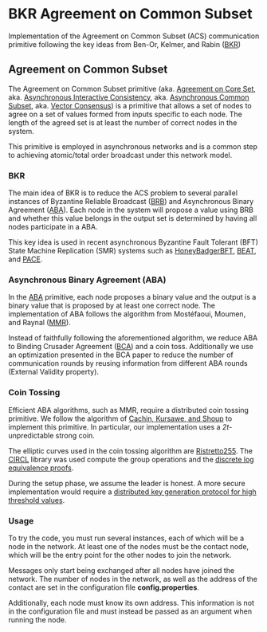 # BKR Agreement on Common Subset

Implementation of the Agreement on Common Subset (ACS) communication primitive following the key ideas from Ben-Or, Kelmer, and Rabin ([BKR](https://dl.acm.org/doi/10.1145/197917.198088))

## Agreement on Common Subset

The Agreement on Common Subset primitive (aka. [Agreement on Core Set](https://dl.acm.org/doi/10.1145/167088.167109), aka. [Asynchronous Interactive Consistency](https://dl.acm.org/doi/abs/10.1007/s00446-002-0083-3), aka. [Asynchronous Common Subset](https://dl.acm.org/doi/10.1145/3372297.3423364), aka. [Vector Consensus](https://ieeexplore.ieee.org/document/1524949)) is a primitive that allows a set of nodes to agree on a set of values formed from inputs specific to each node.
The length of the agreed set is at least the number of correct nodes in the system.

This primitive is employed in asynchronous networks and is a common step to achieving atomic/total order broadcast under this network model.

### BKR

The main idea of BKR is to reduce the ACS problem to several parallel instances of Byzantine Reliable Broadcast ([BRB](https://www.sciencedirect.com/science/article/pii/089054018790054X)) and Asynchronous Binary Agreement ([ABA](https://www.sciencedirect.com/science/article/pii/089054018790054X)).
Each node in the system will propose a value using BRB and whether this value belongs in the output set is determined by having all nodes participate in a ABA.

This key idea is used in recent asynchronous Byzantine Fault Tolerant (BFT) State Machine Replication (SMR) systems such as [HoneyBadgerBFT](https://dl.acm.org/doi/10.1145/2976749.2978399), [BEAT](https://dl.acm.org/doi/10.1145/3243734.3243812), and [PACE](https://dl.acm.org/doi/10.1145/3548606.3559348).

### Asynchronous Binary Agreement (ABA)

In the [ABA](https://www.sciencedirect.com/science/article/pii/089054018790054X) primitive, each node proposes a binary value and the output is a binary value that is proposed by at least one correct node.
The implementation of ABA follows the algorithm from Mostéfaoui, Moumen, and Raynal ([MMR](https://dl.acm.org/doi/10.1145/2785953)).

Instead of faithfully following the aforementioned algorithm, we reduce ABA to Binding Crusader Agreement ([BCA](https://dl.acm.org/doi/10.1145/3519270.3538426)) and a coin toss.
Additionally we use an optimization presented in the BCA paper to reduce the number of communication rounds by reusing information from different ABA rounds (External Validity property).

### Coin Tossing

Efficient ABA algorithms, such as MMR, require a distributed coin tossing primitive. We follow the algorithm of [Cachin, Kursawe, and Shoup](https://dl.acm.org/doi/10.1145/343477.343531) to implement this primitive.
In particular, our implementation uses a *2t*-unpredictable strong coin.

The elliptic curves used in the coin tossing algorithm are [Ristretto255](https://ristretto.group/).
The [CIRCL](https://github.com/cloudflare/circl) library was used compute the group operations and the [discrete log equivalence proofs](https://link.springer.com/chapter/10.1007/3-540-48071-4_7).

During the setup phase, we assume the leader is honest. 
A more secure implementation would require a [distributed key generation protocol for high threshold values](https://www.usenix.org/conference/usenixsecurity23/presentation/das).

### Usage

To try the code, you must run several instances, each of which will be a node in the network.
At least one of the nodes must be the contact node, which will be the entry point for the other nodes to join the network.

Messages only start being exchanged after all nodes have joined the network.
The number of nodes in the network, as well as the address of the contact are set in the configuration file **config.properties**.

Additionally, each node must know its own address.
This information is not in the configuration file and must instead be passed as an argument when running the node.
